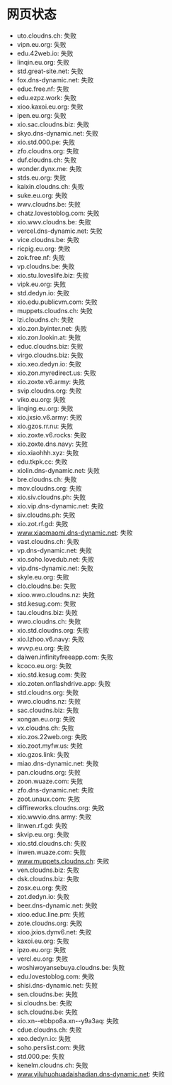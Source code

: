 # 网页状态
- uto.cloudns.ch: 失败
- vipn.eu.org: 失败
- edu.42web.io: 失败
- linqin.eu.org: 失败
- std.great-site.net: 失败
- fox.dns-dynamic.net: 失败
- educ.free.nf: 失败
- edu.ezpz.work: 失败
- xioo.kaxoi.eu.org: 失败
- ipen.eu.org: 失败
- xio.sac.cloudns.biz: 失败
- skyo.dns-dynamic.net: 失败
- xio.std.000.pe: 失败
- zfo.cloudns.org: 失败
- duf.cloudns.ch: 失败
- wonder.dynx.me: 失败
- stds.eu.org: 失败
- kaixin.cloudns.ch: 失败
- suke.eu.org: 失败
- wwv.cloudns.be: 失败
- chatz.lovestoblog.com: 失败
- xio.wwv.cloudns.be: 失败
- vercel.dns-dynamic.net: 失败
- vice.cloudns.be: 失败
- ricpig.eu.org: 失败
- zok.free.nf: 失败
- vp.cloudns.be: 失败
- xio.stu.loveslife.biz: 失败
- vipk.eu.org: 失败
- std.dedyn.io: 失败
- xio.edu.publicvm.com: 失败
- muppets.cloudns.ch: 失败
- lzi.cloudns.ch: 失败
- xio.zon.byinter.net: 失败
- xio.zon.lookin.at: 失败
- educ.cloudns.biz: 失败
- virgo.cloudns.biz: 失败
- xio.xeo.dedyn.io: 失败
- xio.zon.myredirect.us: 失败
- xio.zoxte.v6.army: 失败
- svip.cloudns.org: 失败
- viko.eu.org: 失败
- linqing.eu.org: 失败
- xio.jxsio.v6.army: 失败
- xio.gzos.rr.nu: 失败
- xio.zoxte.v6.rocks: 失败
- xio.zoxte.dns.navy: 失败
- xio.xiaohhh.xyz: 失败
- edu.tkpk.cc: 失败
- xiolin.dns-dynamic.net: 失败
- bre.cloudns.ch: 失败
- mov.cloudns.org: 失败
- xio.siv.cloudns.ph: 失败
- xio.vip.dns-dynamic.net: 失败
- siv.cloudns.ph: 失败
- xio.zot.rf.gd: 失败
- www.xiaomaomi.dns-dynamic.net: 失败
- vast.cloudns.ch: 失败
- vp.dns-dynamic.net: 失败
- xio.soho.lovedub.net: 失败
- vip.dns-dynamic.net: 失败
- skyle.eu.org: 失败
- clo.cloudns.be: 失败
- xioo.wwo.cloudns.nz: 失败
- std.kesug.com: 失败
- tau.cloudns.biz: 失败
- wwo.cloudns.ch: 失败
- xio.std.cloudns.org: 失败
- xio.lzhoo.v6.navy: 失败
- wvvp.eu.org: 失败
- daiwen.infinityfreeapp.com: 失败
- kcoco.eu.org: 失败
- xio.std.kesug.com: 失败
- xio.zoten.onflashdrive.app: 失败
- std.cloudns.org: 失败
- wwo.cloudns.nz: 失败
- sac.cloudns.biz: 失败
- xongan.eu.org: 失败
- vx.cloudns.ch: 失败
- xio.zos.22web.org: 失败
- xio.zoot.myfw.us: 失败
- xio.gzos.link: 失败
- miao.dns-dynamic.net: 失败
- pan.cloudns.org: 失败
- zoon.wuaze.com: 失败
- zfo.dns-dynamic.net: 失败
- zoot.unaux.com: 失败
- diffireworks.cloudns.org: 失败
- xio.wwvio.dns.army: 失败
- linwen.rf.gd: 失败
- skvip.eu.org: 失败
- xio.std.cloudns.ch: 失败
- inwen.wuaze.com: 失败
- www.muppets.cloudns.ch: 失败
- ven.cloudns.biz: 失败
- dsk.cloudns.biz: 失败
- zosx.eu.org: 失败
- zot.dedyn.io: 失败
- beer.dns-dynamic.net: 失败
- xioo.educ.line.pm: 失败
- zote.cloudns.org: 失败
- xioo.jxios.dynv6.net: 失败
- kaxoi.eu.org: 失败
- ipzo.eu.org: 失败
- vercl.eu.org: 失败
- woshiwoyansebuya.cloudns.be: 失败
- edu.lovestoblog.com: 失败
- shisi.dns-dynamic.net: 失败
- sen.cloudns.be: 失败
- si.cloudns.be: 失败
- sch.cloudns.be: 失败
- xio.xn--ebbpo8a.xn--y9a3aq: 失败
- cdue.cloudns.ch: 失败
- xeo.dedyn.io: 失败
- soho.perslist.com: 失败
- std.000.pe: 失败
- kenelm.cloudns.ch: 失败
- www.yiluhuohuadaishadian.dns-dynamic.net: 失败
